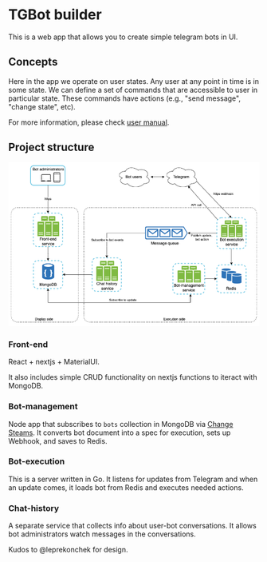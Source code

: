 # TGBot builder

This is a web app that allows you to create simple telegram bots in UI.


## Concepts
Here in the app we operate on user states. Any user at any point in time 
is in some state. We can define a set of commands that are accessible to 
user in particular state. These commands have actions (e.g., "send message", "change state", etc).

For more information, please check [user manual](https://tgbot-builder.vercel.app/docs).

## Project structure

<img alt="App architecture" src="/images/architecture-diagram.png" width="650">

### Front-end

React + nextjs + MaterialUI.

It also includes simple CRUD functionality on nextjs functions to iteract with MongoDB.

### Bot-management

Node app that subscribes to `bots` collection in MongoDB via [Change Steams](https://www.mongodb.com/docs/manual/changeStreams/). It converts bot document into a spec for execution, sets up Webhook, and saves to Redis.

### Bot-execution

This is a server written in Go. It listens for updates from Telegram and when an update comes, it loads bot from Redis and executes needed actions.

### Chat-history

A separate service that collects info about user-bot conversations. It allows bot administrators watch messages in the conversations.


Kudos to @leprekonchek for design.
